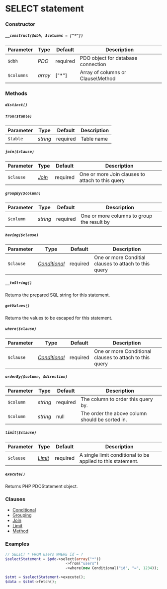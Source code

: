# SELECT statement

### Constructor

##### `__construct($dbh, $columns = ["*"])`

Parameter  | Type     | Default  | Description
---------- | -------- | -------- | -----------
`$dbh`     | *PDO*    | required | PDO object for database connection
`$columns` | *array*  | ["*"]    | Array of columns or Clause\Method

### Methods

##### `distinct()`

##### `from($table)`

Parameter | Type     | Default  | Description
--------- | -------- | -------- | -----------
`$table`  | *string* | required | Table name

##### `join($clause)`

Parameter | Type                     | Default  | Description
--------- | ------------------------ | -------- | -----------
`$clause` | *[Join](Clause/JOIN.md)* | required | One or more Join clauses to attach to this query

##### `groupBy($column)`

Parameter | Type     | Default  | Description
--------- | -------- | -------- | -----------
`$column` | *string* | required | One or more columns to group the result by

##### `having($clause)`

Parameter | Type                                   | Default  | Description
--------- | -------------------------------------- | -------- | -----------
`$clause` | *[Conditional](Clause/CONDITIONAL.md)* | required | One or more Conditial clauses to attach to this query

##### `__toString()`
Returns the prepared SQL string for this statement.

##### `getValues()`
Returns the values to be escaped for this statement.

##### `where($clause)`

Parameter | Type                                   | Default  | Description
--------- | -------------------------------------- | -------- | -----------
`$clause` | *[Conditional](Clause/CONDITIONAL.md)* | required | One or more Conditional clauses to attach to this query

##### `orderBy($column, $direction)`

Parameter | Type     | Default  | Description
--------- | -------- | -------- | -----------
`$column` | *string* | required | The column to order this query by.
`$column` | *string* | null     | The order the above column should be sorted in.

##### `limit($clause)`

Parameter | Type                       | Default  | Description
--------- | -------------------------- | -------- | -----------
`$clause` | *[Limit](Clause/LIMIT.md)* | required | A single limit conditional to be applied to this statement.

##### `execute()`
Returns PHP PDOStatement object.

### Clauses

+ [Conditional](Clause/CONDITIONAL.md)
+ [Grouping](Clause/GROUPING.md)
+ [Join](Clause/JOIN.md)
+ [Limit](Clause/LIMIT.md)
+ [Method](Clause/METHOD.md)

### Examples

```php
// SELECT * FROM users WHERE id = ?
$selectStatement = $pdo->select(array("*"))
                           ->from("users")
                           ->where(new Conditional("id", "=", 1234));

$stmt = $selectStatement->execute();
$data = $stmt->fetch();
```

